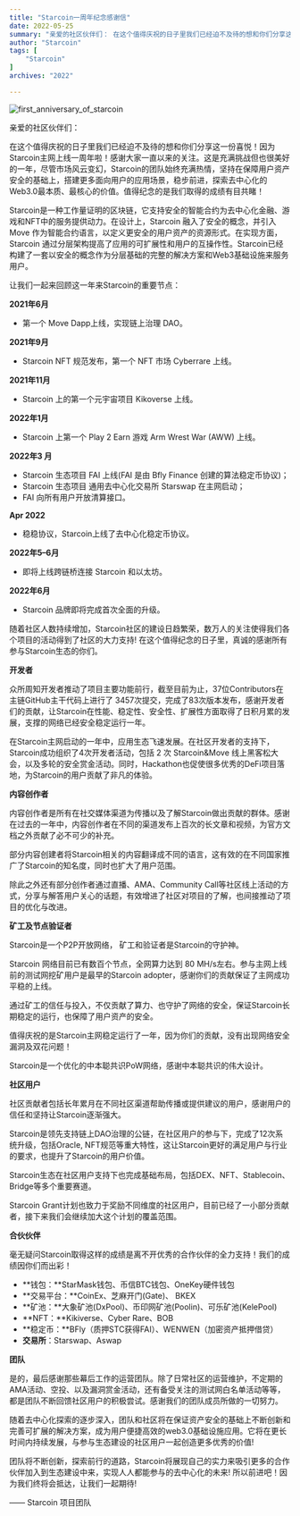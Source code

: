 ```yaml
---
title: "Starcoin一周年纪念感谢信"
date: 2022-05-25
summary: "亲爱的社区伙伴们： 在这个值得庆祝的日子里我们已经迫不及待的想和你们分享这一份喜悦！因为Starcoin主网上线一周年啦！感谢大家一直以来的关注。这是充满挑战但也很美好的一年，尽管市场风云变幻，Starcoin...."
author: "Starcoin"
tags: [
    "Starcoin"
]
archives: "2022"

---
```


![first_anniversary_of_starcoin](/images/hackathon/first_anniversary_of_starcoin.png)

亲爱的社区伙伴们：

在这个值得庆祝的日子里我们已经迫不及待的想和你们分享这一份喜悦！因为Starcoin主网上线一周年啦！感谢大家一直以来的关注。这是充满挑战但也很美好的一年，尽管市场风云变幻，Starcoin的团队始终充满热情，坚持在保障用户资产安全的基础上，搭建更多面向用户的应用场景，稳步前进，探索去中心化的Web3.0最本质、最核心的价值。值得纪念的是我们取得的成绩有目共睹！

Starcoin是一种工作量证明的区块链，它支持安全的智能合约为去中心化金融、游戏和NFT中的服务提供动力。在设计上，Starcoin 融入了安全的概念，并引入 Move 作为智能合约语言，以定义更安全的用户资产的资源形式。在实现方面，Starcoin 通过分层架构提高了应用的可扩展性和用户的互操作性。Starcoin已经构建了一套以安全的概念作为分层基础的完整的解决方案和Web3基础设施来服务用户。

让我们一起来回顾这一年来Starcoin的重要节点：

**2021年6月**

- 第一个 Move Dapp上线，实现链上治理 DAO。

**2021年9月**

- Starcoin NFT 规范发布，第一个 NFT 市场 Cyberrare 上线。

**2021年11月**

- Starcoin 上的第一个元宇宙项目 Kikoverse 上线。

**2022年1月**

- Starcoin 上第一个 Play 2 Earn 游戏 Arm Wrest War (AWW) 上线。

**2022年3 月**

- Starcoin 生态项目 FAI 上线(FAI 是由 Bfly Finance 创建的算法稳定币协议)；
- Starcoin 生态项目 通用去中心化交易所 Starswap 在主网启动；
- FAI 向所有用户开放清算接口。

**Apr 2022**

- 稳稳协议，Starcoin上线了去中心化稳定币协议。

**2022年5–6月**

- 即将上线跨链桥连接 Starcoin 和以太坊。

**2022年6月**

- Starcoin 品牌即将完成首次全面的升级。

随着社区人数持续增加，Starcoin社区的建设日趋繁荣，数万人的关注使得我们各个项目的活动得到了社区的大力支持! 在这个值得纪念的日子里，真诚的感谢所有参与Starcoin生态的你们。

**开发者**

众所周知开发者推动了项目主要功能前行，截至目前为止，37位Contributors在主链GitHub主干代码上进行了 3457次提交，完成了83次版本发布，感谢开发者们的贡献，让Starcoin在性能、稳定性、安全性、扩展性方面取得了日积月累的发展，支撑的网络已经安全稳定运行一年。

在Starcoin主网启动的一年中，应用生态飞速发展。在社区开发者的支持下，Starcoin成功组织了4次开发者活动，包括 2 次 Starcoin&Move 线上黑客松大会，以及多轮的安全赏金活动。同时，Hackathon也促使很多优秀的DeFi项目落地，为Starcoin的用户贡献了非凡的体验。

**内容创作者**

内容创作者是所有在社交媒体渠道为传播以及了解Starcoin做出贡献的群体。感谢在过去的一年中，内容创作者在不同的渠道发布上百次的长文章和视频，为官方文档之外贡献了必不可少的补充。

部分内容创建者将Starcoin相关的内容翻译成不同的语言，这有效的在不同国家推广了Starcoin的知名度，同时也扩大了用户范围。

除此之外还有部分创作者通过直播、AMA、Community Call等社区线上活动的方式，分享与解答用户关心的话题，有效增进了社区对项目的了解，也间接推动了项目的优化与改进。

**矿工及节点验证者**

Starcoin是一个P2P开放网络， 矿工和验证者是Starcoin的守护神。

Starcoin 网络目前已有数百个节点，全网算力达到 80 MH/s左右。参与主网上线前的测试网挖矿用户是最早的Starcoin adopter，感谢你们的贡献保证了主网成功平稳的上线。

通过矿工的信任与投入，不仅贡献了算力、也守护了网络的安全，保证Starcoin长期稳定的运行，也保障了用户资产的安全。

值得庆祝的是Starcoin主网稳定运行了一年，因为你们的贡献，没有出现网络安全漏洞及双花问题！

Starcoin是一个优化的中本聪共识PoW网络，感谢中本聪共识的伟大设计。

**社区用户**

社区贡献者包括长年累月在不同社区渠道帮助传播或提供建议的用户，感谢用户的信任和坚持让Starcoin逐渐强大。

Starcoin是领先支持链上DAO治理的公链，在社区用户的参与下，完成了12次系统升级，包括Oracle, NFT规范等重大特性，这让Starcoin更好的满足用户与行业的要求，也提升了Starcoin的用户价值。

Starcoin生态在社区用户支持下也完成基础布局，包括DEX、NFT、Stablecoin、Bridge等多个重要赛道。

Starcoin Grant计划也致力于奖励不同维度的社区用户，目前已经了一小部分贡献者，接下来我们会继续加大这个计划的覆盖范围。

**合伙伙伴**

毫无疑问Starcoin取得这样的成绩是离不开优秀的合作伙伴的全力支持！我们的成绩因你们而出彩！

- **钱包：**StarMask钱包、币信BTC钱包、OneKey硬件钱包
- **交易平台：**CoinEx、芝麻开门(Gate)、 BKEX
- **矿池：**大象矿池(DxPool)、币印网矿池(Poolin)、可乐矿池(KelePool)
- **NFT：**Kikiverse、Cyber Rare、BOB
- **稳定币：**BFly（质押STC获得FAI）、WENWEN（加密资产抵押借贷）
- **交易所**：Starswap、Aswap

**团队**

是的，最后感谢那些幕后工作的运营团队。除了日常社区的运营维护，不定期的AMA活动、空投、以及漏洞赏金活动，还有备受关注的测试网白名单活动等等，都是团队不断回馈社区用户的积极尝试。感谢我们的团队成员所做的一切努力。

随着去中心化探索的逐步深入，团队和社区将在保证资产安全的基础上不断创新和完善可扩展的解决方案，成为用户便捷高效的web3.0基础设施应用。它将在更长时间内持续发展，与参与生态建设的社区用户一起创造更多优秀的价值!

团队将不断创新，探索前行的道路，Starcoin将展现自己的实力来吸引更多的合作伙伴加入到生态建设中来，实现人人都能参与的去中心化的未来! 所以前进吧！因为我们终将会抵达，让我们一起期待!

—— Starcoin 项目团队
